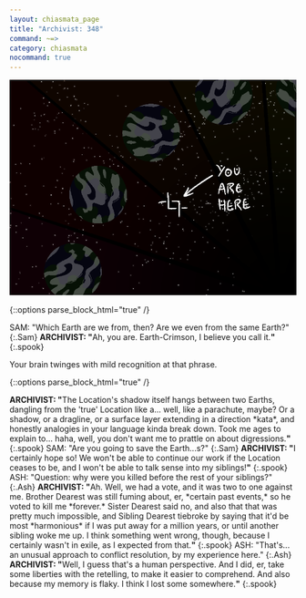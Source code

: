 ```yaml
---
layout: chiasmata_page
title: "Archivist: 348"
command: ~=>
category: chiasmata
nocommand: true
---
```


![348](/chiasmata/images/narrative/346.png)

{::options parse_block_html="true" /}
<div class="dialogue">
SAM: "Which Earth are we from, then? Are we even from the same Earth?" 
{:.Sam}
<b>ARCHIVIST: "</b>Ah, you are. Earth-Crimson, I believe you call it.<b>"</b> 
{:.spook}
</div>

Your brain twinges with mild recognition at that phrase.

{::options parse_block_html="true" /}
<div class="dialogue">
<b>ARCHIVIST: "</b>The Location's shadow itself hangs between two Earths, dangling from the 'true' Location like a... well, like a parachute, maybe? Or a shadow, or a dragline, or a surface layer extending in a direction *kata*, and honestly analogies in your language kinda break down. Took me ages to explain to... haha, well, you don't want me to prattle on about digressions.<b>"</b> 
{:.spook}
SAM: "Are you going to save the Earth...s?" 
{:.Sam}
<b>ARCHIVIST: "</b>I certainly hope so! We won't be able to continue our work if the Location ceases to be, and I won't be able to talk sense into my siblings!<b>"</b> 
{:.spook}
ASH: "Question: why were you killed before the rest of your siblings?" 
{:.Ash}
<b>ARCHIVIST: "</b>Ah. Well, we had a vote, and it was two to one against me. Brother Dearest was still fuming about, er, *certain past events,* so he voted to kill me *forever.* Sister Dearest said no, and also that that was pretty much impossible, and Sibling Dearest tiebroke by saying that it'd be most *harmonious* if I was put away for a million years, or until another sibling woke me up. I think something went wrong, though, because I certainly wasn't in exile, as I expected from that.<b>"</b> 
{:.spook}
ASH: "That's... an unusual approach to conflict resolution, by my experience here." 
{:.Ash}
<b>ARCHIVIST: "</b>Well, I guess that's a human perspective. And I did, er, take some liberties with the retelling, to make it easier to comprehend. And also because my memory is flaky. I think I lost some somewhere.<b>"</b> 
{:.spook}
</div>